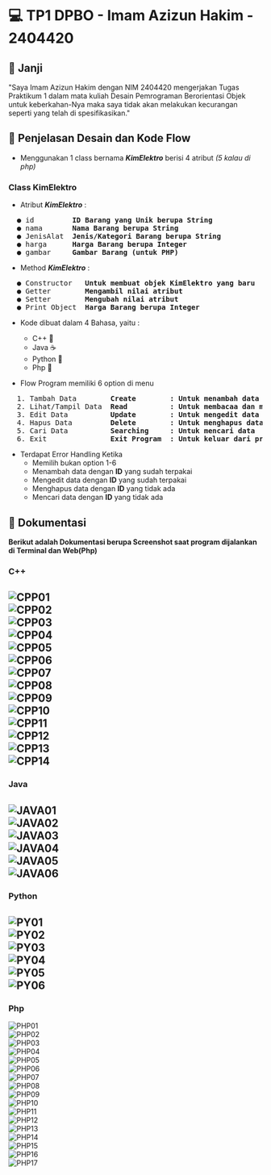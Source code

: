 # 💻 TP1 DPBO - Imam Azizun Hakim - 2404420


## 🤝 Janji
"Saya Imam Azizun Hakim dengan NIM 2404420 mengerjakan Tugas Praktikum 1 dalam mata kuliah Desain Pemrograman Berorientasi Objek untuk keberkahan-Nya maka saya tidak akan melakukan kecurangan seperti yang telah di spesifikasikan."


## 🔀 Penjelasan Desain dan Kode Flow
- Menggunakan 1 class bernama **_KimElektro_** berisi 4 atribut _(5 kalau di php)_

### Class KimElektro
- Atribut **_KimElektro_** :
<pre>
  ● id         <strong>ID Barang yang Unik berupa String</strong>
  ● nama       <strong>Nama Barang berupa String</strong>
  ● JenisAlat  <strong>Jenis/Kategori Barang berupa String</strong>
  ● harga      <strong>Harga Barang berupa Integer</strong>
  ● gambar     <strong>Gambar Barang (untuk PHP)</strong>
</pre>

- Method **_KimElektro_** :
<pre>
  ● Constructor   <strong>Untuk membuat objek KimElektro yang baru</strong>
  ● Getter        <strong>Mengambil nilai atribut</strong>
  ● Setter        <strong>Mengubah nilai atribut</strong>
  ● Print Object  <strong>Harga Barang berupa Integer</strong>
</pre>

- Kode dibuat dalam 4 Bahasa, yaitu :
  - C++ 💠
  - Java ☕
  - Python 🐍
  - Php 🐘

- Flow Program memiliki 6 option di menu
<pre>
  1. Tambah Data        <strong>Create        : Untuk menambah data baru</strong>
  2. Lihat/Tampil Data  <strong>Read          : Untuk membacaa dan menampilkan data</strong>
  3. Edit Data          <strong>Update        : Untuk mengedit data yang sudah ada</strong>
  4. Hapus Data         <strong>Delete        : Untuk menghapus data</strong>
  5. Cari Data          <strong>Searching     : Untuk mencari data</strong>
  6. Exit               <strong>Exit Program  : Untuk keluar dari program</strong>
</pre>

- Terdapat Error Handling Ketika
  - Memilih bukan option 1-6
  - Menambah data dengan **ID** yang sudah terpakai
  - Mengedit data dengan **ID** yang sudah terpakai
  - Menghapus data dengan **ID** yang tidak ada
  - Mencari data dengan **ID** yang tidak ada
    
 ## 📝 Dokumentasi
 **Berikut adalah Dokumentasi berupa Screenshot saat program dijalankan di Terminal dan Web(Php)**
 ### C++
![CPP01](Dokumentasi/C++/CPP01.png)  
![CPP02](Dokumentasi/C++/CPP02.png)  
![CPP03](Dokumentasi/C++/CPP03.png)  
![CPP04](Dokumentasi/C++/CPP04.png)  
![CPP05](Dokumentasi/C++/CPP05.png)  
![CPP06](Dokumentasi/C++/CPP06.png)  
![CPP07](Dokumentasi/C++/CPP07.png)  
![CPP08](Dokumentasi/C++/CPP08.png)  
![CPP09](Dokumentasi/C++/CPP09.png)  
![CPP10](Dokumentasi/C++/CPP10.png)  
![CPP11](Dokumentasi/C++/CPP11.png)  
![CPP12](Dokumentasi/C++/CPP12.png)  
![CPP13](Dokumentasi/C++/CPP13.png)  
![CPP14](Dokumentasi/C++/CPP14.png)  
---
 ### Java
![JAVA01](Dokumentasi/Jawa/JAVA01.png)  
![JAVA02](Dokumentasi/Jawa/JAVA02.png)  
![JAVA03](Dokumentasi/Jawa/JAVA03.png)  
![JAVA04](Dokumentasi/Jawa/JAVA04.png)  
![JAVA05](Dokumentasi/Jawa/JAVA05.png)  
![JAVA06](Dokumentasi/Jawa/JAVA06.png)  
---
 ### Python
![PY01](Dokumentasi/Python/PY01.png)  
![PY02](Dokumentasi/Python/PY02.png)  
![PY03](Dokumentasi/Python/PY03.png)  
![PY04](Dokumentasi/Python/PY04.png)  
![PY05](Dokumentasi/Python/PY05.png)  
![PY06](Dokumentasi/Python/PY06.png) 
---
 ### Php
 ![PHP01](Dokumentasi/Php/PHP01.png)  
![PHP02](Dokumentasi/Php/PHP02.png)  
![PHP03](Dokumentasi/Php/PHP03.png)  
![PHP04](Dokumentasi/Php/PHP04.png)  
![PHP05](Dokumentasi/Php/PHP05.png)  
![PHP06](Dokumentasi/Php/PHP06.png)  
![PHP07](Dokumentasi/Php/PHP07.png)  
![PHP08](Dokumentasi/Php/PHP08.png)  
![PHP09](Dokumentasi/Php/PHP09.png)  
![PHP10](Dokumentasi/Php/PHP10.png)  
![PHP11](Dokumentasi/Php/PHP11.png)  
![PHP12](Dokumentasi/Php/PHP12.png)  
![PHP13](Dokumentasi/Php/PHP13.png)  
![PHP14](Dokumentasi/Php/PHP14.png)  
![PHP15](Dokumentasi/Php/PHP15.png)  
![PHP16](Dokumentasi/Php/PHP16.png)  
![PHP17](Dokumentasi/Php/PHP17.png)  
